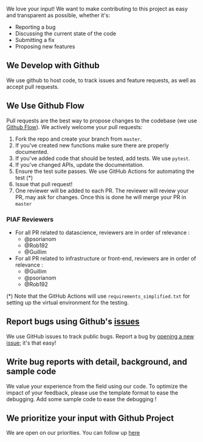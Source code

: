 We love your input! We want to make contributing to this project as easy and transparent as possible, whether it's:

- Reporting a bug
- Discussing the current state of the code
- Submitting a fix
- Proposing new features

## We Develop with Github
We use github to host code, to track issues and feature requests, as well as accept pull requests.

## We Use Github Flow
Pull requests are the best way to propose changes to the codebase (we use [Github Flow](https://guides.github.com/introduction/flow/index.html)). We actively welcome your pull requests:

1. Fork the repo and create your branch from `master`.
2. If you've created new functions make sure there are properly documented. 
3. If you've added code that should be tested, add tests. We use `pytest`. 
4. If you've changed APIs, update the documentation.
5. Ensure the test suite passes. We use GitHub Actions for automating the test (*) 
6. Issue that pull request!
7. One reviewer will be added to each PR. The reviewer will review your PR, may ask for changes. Once this is done he will merge your PR in `master`

### PIAF Reviewers
- For all PR related to datascience, reviewers are in order of relevance : 
    - @psorianom
    - @Rob192
    - @Guillim
- For all PR related to infrastructure or front-end, reviewers are in order of relevance : 
    - @Guillim
    - @psorianom
    - @Rob192

(*) Note that the GitHub Actions will use `requirements_simplified.txt` for setting up the virtual environment for the testing. 

## Report bugs using Github's [issues](https://github.com/briandk/transcriptase-atom/issues)
We use GitHub issues to track public bugs. Report a bug by [opening a new issue](); it's that easy!

## Write bug reports with detail, background, and sample code
We value your experience from the field using our code. To optimize the impact of your feedback, please use the template format to ease the debugging. 
Add some sample code to ease the debugging ! 

## We prioritize your input with Github Project 
We are open on our priorities. You can follow up [here](https://github.com/orgs/etalab-ia/projects/1)
